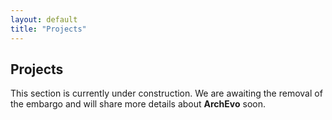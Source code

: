 ```yaml
---
layout: default
title: "Projects"
---
```


<section class="content-box">
  <h2>Projects</h2>
  <p>This section is currently under construction. We are awaiting the removal of the embargo and will share more details about <strong>ArchEvo</strong> soon.</p>
</section>
